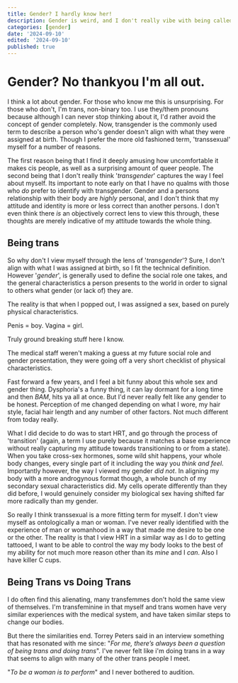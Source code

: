 ```yaml
---
title: Gender? I hardly know her!
description: Gender is weird, and I don't really vibe with being called transgender.
categories: [gender]
date: '2024-09-10'
edited: '2024-09-10'
published: true
---
```


# Gender? No thankyou I'm all out.

I think a lot about gender. For those who know me this is unsurprising. For those who don't, I'm trans, non-binary too. I use they/them pronouns because although I can never stop thinking about it, I'd rather avoid the concept of gender completely. Now, transgender is the commonly used term to describe a person who's gender doesn't align with what they were assigned at birth. Though I prefer the more old fashioned term, 'transsexual' myself for a number of reasons. 

The first reason being that I find it deeply amusing how uncomfortable it makes cis people, as well as a surprising amount of queer people. The second being that I don't really think '*transgender*' captures the way I feel about myself. Its important to note early on that I have no qualms with those who *do* prefer to identify with transgender. Gender and a persons relationship with their body are *highly* personal, and I don't think that my attitude and identity is more or less correct than another persons. I don't even think there *is* an objectively correct lens to view this through, these thoughts are merely indicative of my attitude towards the whole thing.

## Being trans

So why don't I view myself through the lens of '*transgender*'? Sure, I don't align with what I was assigned at birth, so I fit the technical definition. However '*gender*', is generally used to define the social role one takes, and the general characteristics a person presents to the world in order to signal to others what gender (or lack of) they are.

The reality is that when I popped out, I was assigned a sex, based on purely physical characteristics. 

Penis = boy.
Vagina = girl.

Truly ground breaking stuff here I know. 

The medical staff weren't making a guess at my future social role and gender presentation, they were going off a very short checklist of physical characteristics. 

Fast forward a few years, and I feel a bit funny about this whole sex and gender thing. Dysphoria's a funny thing, it can lay dormant for a long time and then *BAM*, hits ya all at once. But I'd never really felt like any gender to be honest. Perception of me changed depending on what I wore, my hair style, facial hair length and any number of other factors. Not much different from today really. 

What I did decide to do was to start HRT, and go through the process of 'transition' (again, a term I use purely because it matches a base experience without really capturing my attitude towards transitioning to or from a state). When you take cross-sex hormones, some wild shit happens, your whole body changes, every single part of it including the way you *think and feel*. Importantly however, the way I viewed my gender *did not*. In aligning my body with a more androgynous format though, a whole bunch of my secondary sexual characteristics did. My cells operate differently than they did before, I would genuinely consider my biological sex having shifted far more radically than my gender. 

So really I think transsexual is a more fitting term for myself. I don't view myself as ontologically a man or woman. I've never really identified with the experience of man or womanhood in a way that made me desire to be one or the other. The reality is that I view HRT in a similar way as I do to getting tattooed, I want to be able to control the way my body looks to the best of my ability for not much more reason other than its *mine* and I *can*. Also I have killer C cups.


## Being Trans vs Doing Trans

I do often find this alienating, many transfemmes don't hold the same view of themselves. I'm transfeminine in that myself and trans women have very similar experiences with the medical system, and have taken similar steps to change our bodies. 

But there the similarities end. Torrey Peters said in an interview something that has resonated with me since: "*For me, there’s always been a question of being trans and doing trans*". I've never felt like i'm doing trans in a way that seems to align with many of the other trans people I meet. 

"*To be a woman is to perform*" and I never bothered to audition.